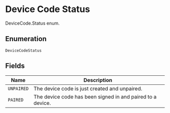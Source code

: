 
# Device Code Status

DeviceCode.Status enum.

## Enumeration

`DeviceCodeStatus`

## Fields

| Name | Description |
|  --- | --- |
| `UNPAIRED` | The device code is just created and unpaired. |
| `PAIRED` | The device code has been signed in and paired to a device. |


